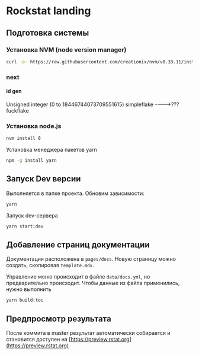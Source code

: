 # Rockstat landing

## Подготовка системы

### Установка NVM (node version manager)

```bash
curl -o- https://raw.githubusercontent.com/creationix/nvm/v0.33.11/install.sh | bash

```

### next

#### id gen

Unsigned integer (0 to 18446744073709551615)
simpleflake ---->??? fuckflake

### Установка node.js

```bash
nvm install 8
```

Установка менеджера пакетов yarn

```bash
npm -g install yarn
```

## Запуск Dev версии

Выполняется в папке проекта. Обновим зависимости:

```bash
yarn
```

Запуск dev-сервера

```bash
yarn start:dev
```

## Добавление страниц документации

Документация расположена в `pages/docs`. Новую страницу можно создать, скопировав `template.mdx`.

Управление меню происходит в файле `data/docs.yml`, но предварительно происходит. Чтобы данные из файла применились, нужно выполнить

```bash
yarn build:toc
```

## Предпросмотр результата

После коммита в master результат автоматически собирается и становится доступен на [https://preview.rstat.org](https://preview.rstat.org)
